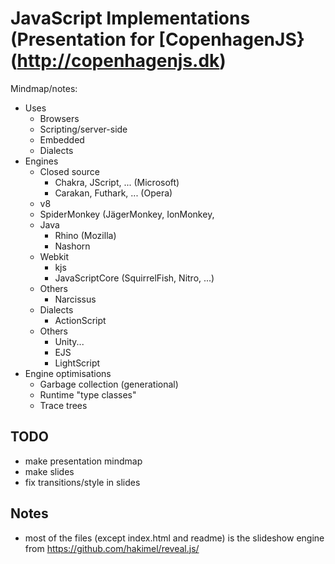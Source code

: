 # JavaScript Implementations (Presentation for [CopenhagenJS}(http://copenhagenjs.dk)

Mindmap/notes:

- Uses
    - Browsers
    - Scripting/server-side
    - Embedded
    - Dialects
- Engines
    - Closed source
        - Chakra, JScript, ... (Microsoft)
        - Carakan, Futhark, ... (Opera)
    - v8
    - SpiderMonkey (JägerMonkey, IonMonkey, 
    - Java
        - Rhino (Mozilla)
        - Nashorn
    - Webkit
        - kjs
        - JavaScriptCore (SquirrelFish, Nitro, ...)
    - Others
        - Narcissus
    - Dialects
        - ActionScript
    - Others
        - Unity...
        - EJS
        - LightScript
- Engine optimisations
    - Garbage collection (generational)
    - Runtime "type classes"
    - Trace trees

## TODO

- make presentation mindmap
- make slides
- fix transitions/style in slides

## Notes

- most of the files (except index.html and readme) is the slideshow engine from https://github.com/hakimel/reveal.js/
